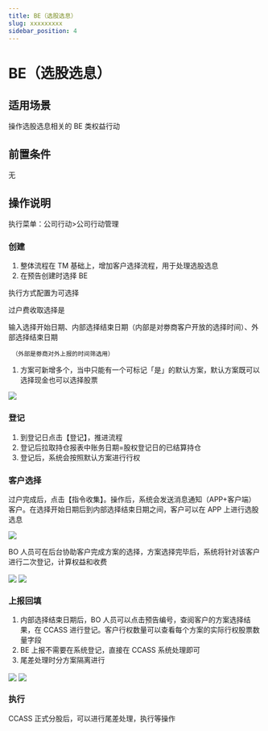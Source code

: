 ```yaml
---
title: BE（选股选息）
slug: xxxxxxxxx
sidebar_position: 4
---
```



# BE（选股选息）

## 适用场景

操作选股选息相关的 BE 类权益行动

## 前置条件

无

## 操作说明 

执行菜单：公司行动&gt;公司行动管理

### **创建**

1. 整体流程在 TM 基础上，增加客户选择流程，用于处理选股选息 
2. 在预告创建时选择 BE 

执行方式配置为可选择 

过户费收取选择是 

输入选择开始日期、内部选择结束日期（内部是对劵商客户开放的选择时间）、外部选择结束日期 

     （外部是劵商对外上报的时间筛选用）

1. 方案可新增多个，当中只能有一个可标记「是」的默认方案，默认方案既可以选择现金也可以选择股票

<img src="/assets/BUJCbxByfo7cMPxjKHccLeFsnrc.png" src-width="2654" src-height="324" align="center"/>

### **登记**

1. 到登记日点击【登记】，推进流程 
2. 登记后拉取持仓报表中账务日期=股权登记日的已结算持仓 
3. 登记后，系统会按照默认方案进行行权 

### **客户选择** 

过户完成后，点击【指令收集】。操作后，系统会发送消息通知（APP+客户端）客户。在选择开始日期后到内部选择结束日期之间，客户可以在 APP 上进行选股选息

<img src="/assets/NqwobZYwso02hsxrUlpcA3hentd.png" src-width="2902" src-height="1552" align="center"/>

BO 人员可在后台协助客户完成方案的选择，方案选择完毕后，系统将针对该客户进行二次登记，计算权益和收费

<img src="/assets/XVkAbjmkmoOLnKxeX2ecp3XonIc.png" src-width="2504" src-height="1538" align="center"/>

<img src="/assets/Mkn6baA95o2Cn9xtZ83cgajEnhe.png" src-width="2498" src-height="1556" align="center"/>

### **上报回填**

1. 内部选择结束日期后，BO 人员可以点击预告编号，查阅客户的方案选择结果，在 CCASS 进行登记。客户行权数量可以查看每个方案的实际行权股票数量字段 
2. BE 上报不需要在系统登记，直接在 CCASS 系统处理即可 
3. 尾差处理时分方案隔离进行

<img src="/assets/KSdHbkGqSoS3U7xOrCqcyyoInce.png" src-width="1280" src-height="621" align="center"/>

<img src="/assets/CWlsbUH6FoMQ7lxKuQ8c4zVinVh.png" src-width="1280" src-height="615" align="center"/>

### **执行**

CCASS 正式分股后，可以进行尾差处理，执行等操作


